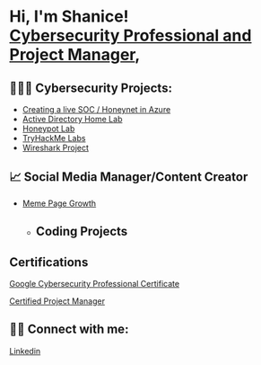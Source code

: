 <h1>Hi, I'm Shanice! <br/><a href="https://linkedin.com/in/shanice-o-615462121">Cybersecurity Professional and Project Manager</a>, 

<h2>👩🏾‍💻  Cybersecurity Projects:</h2>

 - [Creating a live SOC / Honeynet in Azure](https://github.com/sorgille/Creating-a-live-SOC-Honeynet-in-Azure)
  - [Active Directory Home Lab](https://github.com/sorgille/Active-Directory-Lab)
  - [Honeypot Lab](https://github.com/sorgille/Honeynet-Lab/tree/main)
  - [TryHackMe Labs](https://github.com/sorgille/FakeBank-Hacking-Project)
  - [Wireshark Project](https://github.com/sorgille/Wireshark-Project)




<h2> 📈 Social Media Manager/Content Creator</h2>

- [Meme Page Growth](https://github.com/sorgille/Content-Creator)




  - <h2>Coding Projects<h2>
<h2>Certifications</h2>

  [Google Cybersecurity Professional Certificate](https://www.credly.com/badges/ebcd183f-1695-48a0-a88b-0508e81ebee6)
  
  [Certified Project Manager](https://www.credly.com/earner/earned/badge/5189f84f-77cd-4a96-9a52-5dbd0868c838)


<h2> 🤳🏾 Connect with me:</h2>


[Linkedin](https://linkedin.com/in/shanice-o-615462121)

